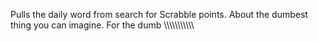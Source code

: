 Pulls the daily word from search for Scrabble points. About the dumbest thing you can imagine. For the dumb \\\\\\\\\\\\\\\\\\\\\
